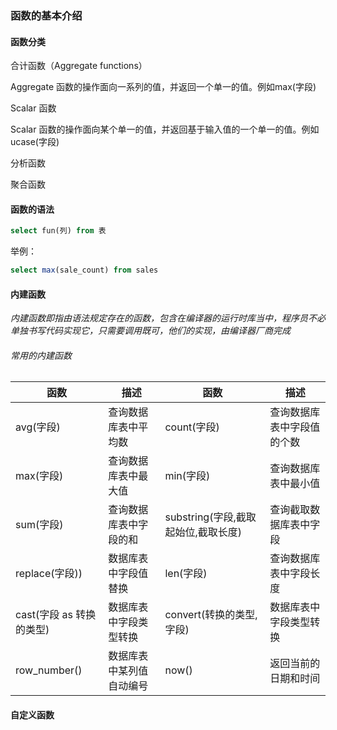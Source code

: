 ### 函数的基本介绍

#### 函数分类

合计函数（Aggregate functions）

Aggregate 函数的操作面向一系列的值，并返回一个单一的值。例如max(字段)

Scalar 函数

Scalar 函数的操作面向某个单一的值，并返回基于输入值的一个单一的值。例如ucase(字段)

分析函数

聚合函数

#### 函数的语法

```sql
select fun(列) from 表
```

举例：

```sql
select max(sale_count) from sales
```


#### 内建函数

*内建函数即指由语法规定存在的函数，包含在编译器的运行时库当中，程序员不必单独书写代码实现它，只需要调用既可，他们的实现，由编译器厂商完成*

###### 常用的内建函数

| 函数                     | 描述                     | 函数                                | 描述                       |
| ------------------------ | ------------------------ | ----------------------------------- | -------------------------- |
| avg(字段)                | 查询数据库表中平均数     | count(字段)                         | 查询数据库表中字段值的个数 |
| max(字段)                | 查询数据库表中最大值     | min(字段)                           | 查询数据库表中最小值       |
| sum(字段)                | 查询数据库表中字段的和   | substring(字段,截取起始位,截取长度) | 查询截取数据库表中字段     |
| replace(字段))           | 数据库表中字段值替换     | len(字段)                           | 查询数据库表中字段长度     |
| cast(字段 as 转换的类型) | 数据库表中字段类型转换   | convert(转换的类型,字段)            | 数据库表中字段类型转换     |
| row_number()             | 数据库表中某列值自动编号 | now()                               | 返回当前的日期和时间       |

#### 自定义函数